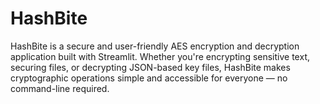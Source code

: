 # HashBite
HashBite is a secure and user-friendly AES encryption and decryption application built with Streamlit. Whether you're encrypting sensitive text, securing files, or decrypting JSON-based key files, HashBite makes cryptographic operations simple and accessible for everyone — no command-line required.
